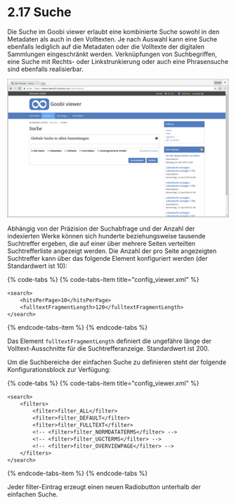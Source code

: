 # 2.17 Suche

Die Suche im Goobi viewer erlaubt eine kombinierte Suche sowohl in den Metadaten als auch in den Volltexten. Je nach Auswahl kann eine Suche ebenfalls lediglich auf die Metadaten oder die Volltexte der digitalen Sammlungen eingeschränkt werden. Verknüpfungen von Suchbegriffen, eine Suche mit Rechts- oder Linkstrunkierung oder auch eine Phrasensuche sind ebenfalls realisierbar.

![Einfache Suche](../../.gitbook/assets/suche%20%281%29.png)

Abhängig von der Präzision der Suchabfrage und der Anzahl der indexierten Werke können sich hunderte beziehungsweise tausende Suchtreffer ergeben, die auf einer über mehrere Seiten verteilten Suchtrefferliste angezeigt werden. Die Anzahl der pro Seite angezeigten Suchtreffer kann über das folgende Element konfiguriert werden \(der Standardwert ist 10\):

{% code-tabs %}
{% code-tabs-item title="config\_viewer.xml" %}
```markup
<search>
    <hitsPerPage>10</hitsPerPage>
    <fulltextFragmentLength>120</fulltextFragmentLength>
</search>
```
{% endcode-tabs-item %}
{% endcode-tabs %}

Das Element `fulltextFragmentLength` definiert die ungefähre länge der Volltext-Ausschnitte für die Suchtrefferanzeige. Standardwert ist 200.

Um die Suchbereiche der einfachen Suche zu definieren steht der folgende Konfigurationsblock zur Verfügung:

{% code-tabs %}
{% code-tabs-item title="config\_viewer.xml" %}
```markup
<search>
    <filters>
        <filter>filter_ALL</filter>
        <filter>filter_DEFAULT</filter>
        <filter>filter_FULLTEXT</filter>
        <!-- <filter>filter_NORMDATATERMS</filter> -->
        <!-- <filter>filter_UGCTERMS</filter> -->
        <!-- <filter>filter_OVERVIEWPAGE</filter> -->
    </filters>
</search>
```
{% endcode-tabs-item %}
{% endcode-tabs %}

Jeder filter-Eintrag erzeugt einen neuen Radiobutton unterhalb der einfachen Suche.

